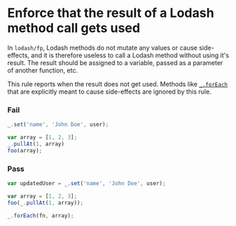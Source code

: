# Enforce that the result of a Lodash method call gets used

In `lodash/fp`, Lodash methods do not mutate any values or cause side-effects, and it is therefore useless to call a Lodash method without using it's result. The result should be assigned to a variable, passed as a parameter of another function, etc.

This rule reports when the result does not get used. Methods like [`_.forEach`] that are explicitly meant to cause side-effects are ignored by this rule.

### Fail

```js
_.set('name', 'John Doe', user);

var array = [1, 2, 3];
_.pullAt(1, array)
foo(array);
```

### Pass

```js
var updatedUser = _.set('name', 'John Doe', user);

var array = [1, 2, 3];
foo(_.pullAt(1, array));

_.forEach(fn, array);
```

[`_.forEach`]: https://lodash.com/docs#forEach
